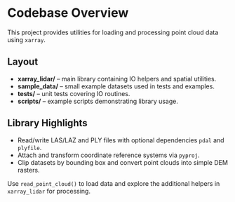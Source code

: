 # Codebase Overview

This project provides utilities for loading and processing point cloud data using `xarray`.

## Layout
- **xarray_lidar/** – main library containing IO helpers and spatial utilities.
- **sample_data/** – small example datasets used in tests and examples.
- **tests/** – unit tests covering IO routines.
- **scripts/** – example scripts demonstrating library usage.

## Library Highlights
- Read/write LAS/LAZ and PLY files with optional dependencies `pdal` and `plyfile`.
- Attach and transform coordinate reference systems via `pyproj`.
- Clip datasets by bounding box and convert point clouds into simple DEM rasters.

Use `read_point_cloud()` to load data and explore the additional helpers in `xarray_lidar` for processing.
